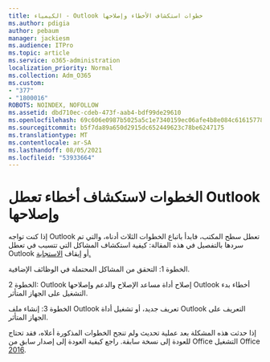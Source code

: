 ```yaml
---
title: الكيمياء - Outlook خطوات استكشاف الأخطاء وإصلاحها
ms.author: pdigia
author: pebaum
manager: jackiesm
ms.audience: ITPro
ms.topic: article
ms.service: o365-administration
localization_priority: Normal
ms.collection: Adm_O365
ms.custom:
- "377"
- "1800016"
ROBOTS: NOINDEX, NOFOLLOW
ms.assetid: dbd710ec-cdeb-473f-aab4-bdf99de29610
ms.openlocfilehash: 69c606e0987b5025a5c1e7340159ec06afe4b8e084c61615778a90114f9b4ecb
ms.sourcegitcommit: b5f7da89a650d2915dc652449623c78be6247175
ms.translationtype: MT
ms.contentlocale: ar-SA
ms.lasthandoff: 08/05/2021
ms.locfileid: "53933664"
---
```

# <a name="outlook-crash-troubleshooting-steps"></a>الخطوات لاستكشاف أخطاء تعطل Outlook وإصلاحها

إذا كنت تواجه Outlook تعطل سطح المكتب، فابدأ باتباع الخطوات الثلاث أدناه، والتي تم سردها بالتفصيل في هذه المقالة: كيفية استكشاف المشاكل التي تتسبب في تعطل Outlook أو إيقاف [الاستجابة.](https://docs.microsoft.com/exchange/troubleshoot/outlook-crashes/crash-issues)
  
الخطوة 1: التحقق من المشاكل المحتملة في الوظائف الإضافية.
  
الخطوة 2: Outlook إصلاح أداة [](https://aka.ms/SaRA-OutlookWontStart) مساعد الإصلاح والدعم وإصلاحها Outlook أخطاء بدء التشغيل على الجهاز المتأثر.
  
الخطوة 3: إنشاء ملف Outlook تعريف جديد، [](https://aka.ms/SaRA-OutlookSetupProfile) أو تشغيل أداة Outlook التعريف على الجهاز المتأثر.
  
إذا حدثت هذه المشكلة بعد عملية تحديث ولم تنجح الخطوات المذكورة أعلاه، فقد تحتاج للعودة إلى نسخة سابقة. راجع كيفية العودة إلى إصدار سابق من Office التشغيل Office [2016](https://support.microsoft.com/help/2770432).
  